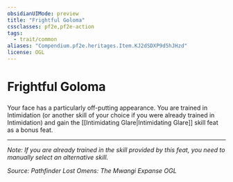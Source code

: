 ```yaml
---
obsidianUIMode: preview
title: "Frightful Goloma"
cssclasses: pf2e,pf2e-action
tags:
  - trait/common
aliases: "Compendium.pf2e.heritages.Item.KJ2dSDXP9d5hJHzd"
license: OGL
---
```

# Frightful Goloma

### 






Your face has a particularly off-putting appearance. You are trained in Intimidation (or another skill of your choice if you were already trained in Intimidation) and gain the [[Intimidating Glare|Intimidating Glare]] skill feat as a bonus feat.

* * *

_Note: If you are already trained in the skill provided by this feat, you need to manually select an alternative skill._

*Source: Pathfinder Lost Omens: The Mwangi Expanse*
*OGL*